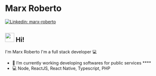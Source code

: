 # Marx Roberto
[![Linkedin: marx-roberto](https://img.shields.io/badge/marxroberto-blue?style=flat-square&logo=Linkedin&logoColor=white&link=https://www.linkedin.com/in/marx-roberto/)](https://www.linkedin.com/in/marx-roberto/)

<!--
  [![GitHub Marx](https://img.shields.io/github/followers/marxros?label=follow&style=social)](https://github.com/marxros)
-->

## <img src="https://media.giphy.com/media/hvRJCLFzcasrR4ia7z/giphy.gif" width="30px"> Hi!
I'm Marx Roberto
I'm a full stack developer :computer:

- :rocket:   I’m currently working developing softwares for public services ****
- :computer:  Node, ReactJS, React Native, Typescript, PHP
